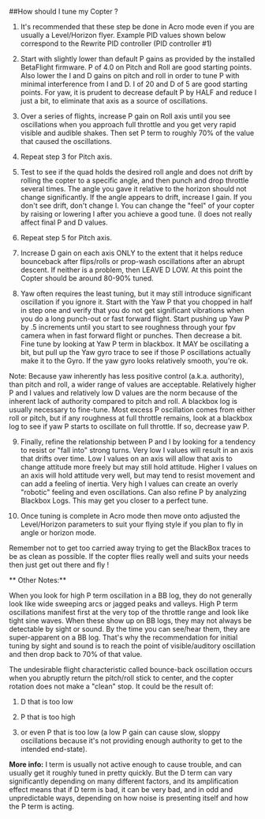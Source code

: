 ##How should I tune my Copter ?
1. It's recommended that these step be done in Acro mode even if you are usually a Level/Horizon flyer.  Example PID values shown below correspond to the Rewrite PID controller (PID controller #1)

2. Start with slightly lower than default P gains as provided by the installed BetaFlight firmware. P of 4.0 on Pitch and Roll are good starting points. Also lower the I and D gains on pitch and roll in order to tune P with minimal interference from I and D. I of 20 and D of 5 are good starting points. For yaw, it is prudent to decrease default P by HALF and reduce I just a bit, to eliminate that axis as a source of oscillations.  

3. Over a series of flights, increase P gain on Roll axis until you see oscillations when you approach full throttle and you get very rapid visible and audible shakes. Then set P term to roughly 70% of the value that caused the oscillations. 

4. Repeat step 3 for Pitch axis.

5. Test to see if the quad holds the desired roll angle and does not drift by rolling the copter to a specific angle, and then punch and drop throttle several times.  The angle you gave it relative to the horizon should not change significantly.  If the angle appears to drift, increase I gain.  If you don't see drift, don't change I.  You can change the "feel" of your copter by raising or lowering I after you achieve a good tune. (I does not really affect final P and D values.

6. Repeat step 5 for Pitch axis.

7. Increase D gain on each axis ONLY to the extent that it helps reduce bounceback after flips/rolls or prop-wash oscillations after an abrupt descent. If neither is a problem, then LEAVE D LOW.  At this point the Copter should be around 80-90% tuned. 

8. Yaw often requires the least tuning, but it may still introduce significant oscillation if you ignore it.  Start with the Yaw P that you chopped in half in step one and verify that you do not get significant vibrations when you do a long punch-out or fast forward flight.  Start pushing up Yaw P by .5 increments until you start to see roughness through your fpv camera when in fast forward flight or punches.  Then decrease a bit.  Fine tune by looking at Yaw P term in blackbox.  It MAY be oscillating a bit, but pull up the Yaw gyro trace to see if those P oscillations actually make it to the Gyro. If the yaw gyro looks relatively smooth, you're ok. 

Note: Because yaw inherently has less positive control (a.k.a. authority), than pitch and roll, a wider range of values are acceptable.  Relatively higher P and I values and relatively low D values are the norm because of the inherent lack of authority compared to pitch and roll. A blackbox log is usually necessary to fine-tune. Most excess P oscillation comes from either roll or pitch, but if any roughness at full throttle remains, look at a blackbox log to see if yaw P starts to oscillate on full throttle. If so, decrease yaw P. 

9. Finally, refine the relationship between P and I by looking for a tendency to resist or "fall into" strong turns. Very low I values will result in an axis that drifts over time.  Low I values on an axis will allow that axis to change attitude more freely but may still hold attitude.  Higher I values on an axis will hold attitude very well, but may tend to resist movement and can add a  feeling of inertia.  Very high I values can create an overly "robotic" feeling and even oscillations.  Can also refine P by analyzing Blackbox Logs. This may get you closer to a perfect tune.

10. Once tuning is complete in Acro mode then move onto adjusted the Level/Horizon parameters to suit your flying style if you plan to fly in angle or horizon mode.

Remember not to get too carried away trying to get the BlackBox traces to be as clean as possible. If the copter flies really well and suits your needs then just get out there and fly !

** Other Notes:** 

When you look for high P term oscillation in a BB log, they do not generally look like wide sweeping arcs or jagged peaks and valleys. High P term oscillations manifest first at the very top of the throttle range and look like tight sine waves.  When these show up on BB logs, they may not always be detectable by sight or sound. By the time you can see/hear them, they are super-apparent on a BB log.  That's why the recommendation for initial tuning by sight and sound is to reach the point of visible/auditory oscillation and then drop back to 70% of that value.

The undesirable flight characteristic called bounce-back oscillation occurs when you abruptly return the pitch/roll stick to center, and the copter rotation does not make a "clean" stop.  It could be the result of:

1. D that is too low

2. P that is too high

3. or even P that is too low (a low P gain can cause slow, sloppy oscillations because it's not providing enough  authority to get to the intended end-state).

**More info:**
I term is usually not active enough to cause trouble, and can usually get it roughly tuned in pretty quickly.
But the D term can vary significantly depending on many different factors, and its amplification effect means that if D term is bad, it can be very bad, and in odd and unpredictable ways, depending on how noise is presenting itself and how the P term is acting.
